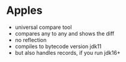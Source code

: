 # Apples
* universal compare tool
* compares any to any and shows the diff
* no reflection
* compiles to bytecode version jdk11
* but also handles records, if you run jdk16+
